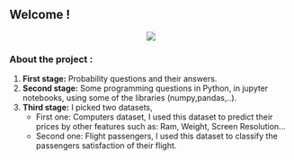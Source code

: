 ## Welcome !
<p align="center">
<img align="center" src="https://github-readme-stats.vercel.app/api?username=Lara1011&show_icons=true&theme=tokyonight" />
</p>

</p>

### About the project :

</p>

1. **First stage:** Probability questions and their answers.
2. **Second stage:** Some programming questions in Python, in jupyter notebooks, using some of the libraries (numpy,pandas,..).
3. **Third stage:** I picked two datasets,
   - First one: Computers dataset, I used this dataset to predict their prices by other features such as: Ram, Weight, Screen Resolution...
   - Second one: Flight passengers, I used this dataset to classify the passengers satisfaction of their flight.
